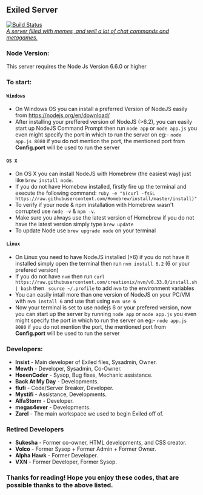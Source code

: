 ## Exiled Server
[![Build Status](https://travis-ci.org/DeathlyPlays/Exiled.svg)](https://travis-ci.org/DeathlyPlays/Exiled)<br />
<a href="http://exiled.psim.us" target="_blank">_A server filled with memes, and well a lot of chat commands and metagames._</a>
### Node Version:
This server requires the Node Js Version 6.6.0 or higher<br>
### To start:
#### `Windows`

* On Windows OS you can install a preferred Version of NodeJS easily from https://nodejs.org/en/download/
* After installing your preffered version of NodeJS (>6.2), you can easily start up NodeJS Command Prompt then run
``node app`` or ``node app.js`` you even might specify the port in which to run the server on eg:- ``node app.js 8080`` if you do not mention the port, the mentioned port from **Config.port** will be used to run the server

#### `OS X`

* On OS X you can install NodeJS with Homebrew (the easiest way) just like ``brew install node``.
* If you do not have Homebew installed, firstly fire up the terminal and execute the following command:
``ruby -e "$(curl -fsSL https://raw.githubusercontent.com/Homebrew/install/master/install)"``
* To verify if your node & npm installation with Homebrew wasn't corrupted use ``node -v`` & ``npm -v``.
* Make sure you always use the latest version of Homebrew if you do not have the latest version simply type ``brew update``
* To update Node use ``brew upgrade node`` on your terminal


#### `Linux`

* On Linux you need to have NodeJS installed (>6) if you do not have it installed simply open the terminal then run
``nvm install 6.2`` (6 or your prefered version)
* If you do not have ``nvm`` then run ``curl https://raw.githubusercontent.com/creationix/nvm/v0.33.0/install.sh | bash`` then `` source ~/.profile`` to add ``nvm`` to the environment variables
* You can easily intall more than one version of NodeJS on your PC/VM with ``nvm install 6`` and use that using ``nvm use 6``
* Now your terminal is set to use nodejs 6 or your prefered version, now you can start up the server by running
``node app`` or ``node app.js`` you even might specify the port in which to run the server on eg:- ``node app.js 8080`` if you do not mention the port, the mentioned port from **Config.port** will be used to run the server

### Developers:
* **Insist** - Main developer of Exiled files, Sysadmin, Owner.
* **Mewth** - Developer, Sysadmin, Co-Owner.
* **HoeenCoder** - Sysop, Bug fixes, Mechanic assistance.
* **Back At My Day** - Developments.
* **flufi** - Code/Server Breaker, Developer.
* **Mystifi** - Assistance, Developments.
* **AlfaStorm** - Developer.
* **megas4ever** - Developments.
* **Zarel** - The main workspace we used to begin Exiled off of.

### Retired Developers
* **Sukesha** - Former co-owner, HTML developments, and CSS creator.
* **Volco** - Former Sysop + Former Admin + Former Owner.
* **Alpha Hawk** - Former Developer.
* **VXN** - Former Developer, Former Sysop.

### Thanks for reading!  Hope you enjoy these codes, that are possible thanks to the above listed.
